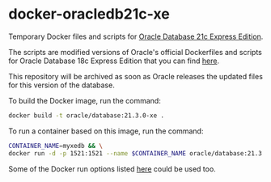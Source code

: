 # docker-oracledb21c-xe
Temporary Docker files and scripts for [Oracle Database 21c Express Edition](https://oracle.com/xe).

The scripts are modified versions of Oracle's official Dockerfiles and scripts for Oracle Database 18c Express Edition that you can find [here](https://github.com/oracle/docker-images/tree/main/OracleDatabase/SingleInstance/dockerfiles/18.4.0).

This repository will be archived as soon as Oracle releases the updated files for this version of the database.

To build the Docker image, run the command:

```bash
docker build -t oracle/database:21.3.0-xe .
```

To run a container based on this image, run the command:

```bash
CONTAINER_NAME=myxedb && \
docker run -d -p 1521:1521 --name $CONTAINER_NAME oracle/database:21.3.0-xe
```

Some of the Docker run options listed [here](https://github.com/oracle/docker-images/tree/main/OracleDatabase/SingleInstance) could be used too.